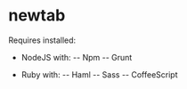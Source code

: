# newtab

Requires installed:

 - NodeJS with:
 -- Npm
 -- Grunt
 
 - Ruby with:
 -- Haml
 -- Sass
 -- CoffeeScript